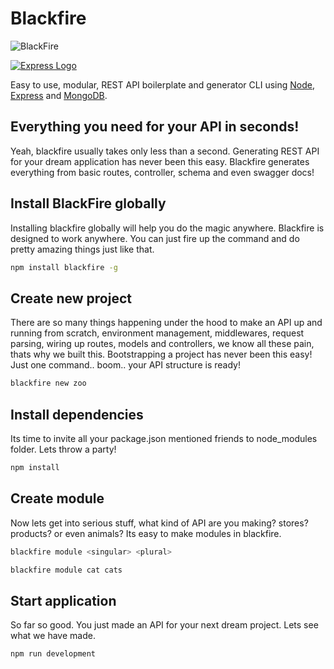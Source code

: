 # Blackfire
![BlackFire](https://img.shields.io/npm/v/blackfire.svg)

[![Express Logo](http://shajanjacob.com/blackfire/img/blackfire-example.png)](http://shajanjacob.com/blackfire)

Easy to use, modular, REST API boilerplate and generator CLI using [Node](http://nodejs.org), [Express](https://expressjs.com/) and [MongoDB](https://www.mongodb.com/).

## Everything you need for your API in seconds!
Yeah, blackfire usually takes only less than a second. Generating REST API for your dream application has never been this easy. Blackfire generates everything from basic routes, controller, schema and even swagger docs!

## Install BlackFire globally
Installing blackfire globally will help you do the magic anywhere. Blackfire is designed to work anywhere. You can just fire up the command and do pretty amazing things just like that.

```sh
npm install blackfire -g
```

## Create new project
There are so many things happening under the hood to make an API up and running from scratch, environment management, middlewares, request parsing, wiring up routes, models and controllers, we know all these pain, thats why we built this. Bootstrapping a project has never been this easy! Just one command.. boom.. your API structure is ready!

```sh
blackfire new zoo
```

## Install dependencies
Its time to invite all your package.json mentioned friends to node_modules folder. Lets throw a party!

```sh
npm install
```

## Create module
Now lets get into serious stuff, what kind of API are you making? stores? products? or even animals? Its easy to make modules in blackfire. 

```sh
blackfire module <singular> <plural>
```

```sh
blackfire module cat cats
```

## Start application
So far so good. You just made an API for your next dream project. Lets see what we have made.

```sh
npm run development
```